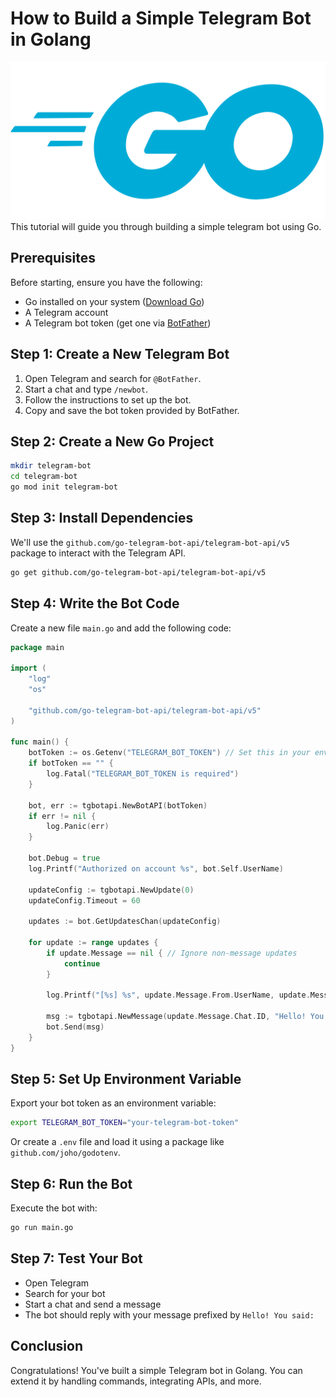 # How to Build a Simple Telegram Bot in Golang
![Webserver Illustration](/static/img/go_bot.png)
This tutorial will guide you through building a simple telegram bot using Go.
## Prerequisites

Before starting, ensure you have the following:

- Go installed on your system ([Download Go](https://go.dev/dl/))
- A Telegram account
- A Telegram bot token (get one via [BotFather](https://t.me/BotFather))

## Step 1: Create a New Telegram Bot

1. Open Telegram and search for `@BotFather`.
2. Start a chat and type `/newbot`.
3. Follow the instructions to set up the bot.
4. Copy and save the bot token provided by BotFather.

## Step 2: Create a New Go Project

```sh
mkdir telegram-bot
cd telegram-bot
go mod init telegram-bot
```

## Step 3: Install Dependencies

We'll use the `github.com/go-telegram-bot-api/telegram-bot-api/v5` package to interact with the Telegram API.

```sh
go get github.com/go-telegram-bot-api/telegram-bot-api/v5
```

## Step 4: Write the Bot Code

Create a new file `main.go` and add the following code:

```go
package main

import (
	"log"
	"os"

	"github.com/go-telegram-bot-api/telegram-bot-api/v5"
)

func main() {
	botToken := os.Getenv("TELEGRAM_BOT_TOKEN") // Set this in your environment variables
	if botToken == "" {
		log.Fatal("TELEGRAM_BOT_TOKEN is required")
	}

	bot, err := tgbotapi.NewBotAPI(botToken)
	if err != nil {
		log.Panic(err)
	}

	bot.Debug = true
	log.Printf("Authorized on account %s", bot.Self.UserName)

	updateConfig := tgbotapi.NewUpdate(0)
	updateConfig.Timeout = 60

	updates := bot.GetUpdatesChan(updateConfig)

	for update := range updates {
		if update.Message == nil { // Ignore non-message updates
			continue
		}

		log.Printf("[%s] %s", update.Message.From.UserName, update.Message.Text)

		msg := tgbotapi.NewMessage(update.Message.Chat.ID, "Hello! You said: "+update.Message.Text)
		bot.Send(msg)
	}
}
```

## Step 5: Set Up Environment Variable

Export your bot token as an environment variable:

```sh
export TELEGRAM_BOT_TOKEN="your-telegram-bot-token"
```

Or create a `.env` file and load it using a package like `github.com/joho/godotenv`.

## Step 6: Run the Bot

Execute the bot with:

```sh
go run main.go
```

## Step 7: Test Your Bot

- Open Telegram
- Search for your bot
- Start a chat and send a message
- The bot should reply with your message prefixed by `Hello! You said:`

## Conclusion

Congratulations! You've built a simple Telegram bot in Golang. You can extend it by handling commands, integrating APIs, and more.
